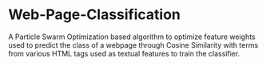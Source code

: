 # Web-Page-Classification
 A Particle Swarm Optimization based algorithm to optimize feature weights used to predict the class of a webpage through Cosine Similarity with terms from various HTML tags used as textual features to train the classifier.
